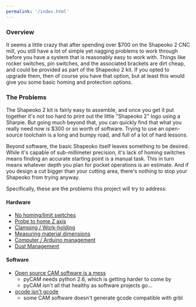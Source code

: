 ```yaml
---
permalink: '/index.html'
---
```


### Overview

It seems a little crazy that after spending over $700 on the Shapeoko 2 CNC mill, you still have a lot of simple yet nagging problems to work through before you have a system that is reasonably easy to work with. Things like rocker switches, pin switches, and the associated brackets are dirt cheap, and could be provided as part of the Shapeoko 2 kit. If you opted to upgrade them, then of course you have that option, but at least this would give you some basic homing and protection options.

### The Problems

The Shapeoko 2 kit is fairly easy to assemble, and once you get it put together it's not too hard to print out the little "Shapeoko 2" logo using a Sharpie. But going much beyond that, you can quickly find that what you really need now is $300 or so worth of software. Trying to use an open-source toolchain is a long and bumpy road, and full of a lot of hard lessons. 

Beyond software, the basic Shapeoko itself leaves something to be desired. While it's capable of sub-millimeter precision, it's lack of homing switches means finding an accurate starting point is a manual task. This in turn means whatever depth you plan for pocket operations is an estimate. And if you design a cut bigger than your cutting area, there's nothing to stop your Shapeoko from trying anyway.

Specifically, these are the problems this project will try to address:

#### Hardware

* [No homing/limit switches](limit-switches.html)
* [Probe to home Z axis](z-probe.html)
* [Clamping / Work-holding](clamping.html)
* [Measuring material dimensions](material-dimensions.html)
* [Computer / Arduino management](electronic-management.html)
* [Dust Management](dust-management.html)

#### Software

* [Open source CAM software is a mess](cam.html)
  * pyCAM needs python 2.6, which is getting harder to come by
  * pyCAM isn't all that healthy as software projects go...
* [gcode isn't gcode](gcode-processing.html)
  * some CAM software doesn't generate gcode compatible with grbl
